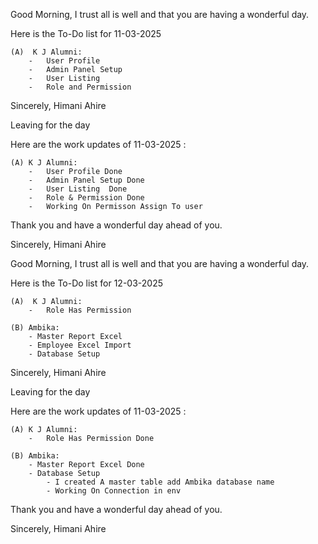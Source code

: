 Good Morning,
  I trust all is well and that you are having a wonderful day.

  Here is the To-Do list for 11-03-2025

    (A)  K J Alumni:
        -   User Profile
        -   Admin Panel Setup 
        -   User Listing 
        -   Role and Permission

Sincerely,
Himani Ahire

Leaving for the day

Here are the work updates of 11-03-2025 :

    (A) K J Alumni: 
        -   User Profile Done
        -   Admin Panel Setup Done
        -   User Listing  Done
        -   Role & Permission Done
        -   Working On Permisson Assign To user

Thank you and have a wonderful day ahead of you.

Sincerely,
Himani Ahire

Good Morning,
  I trust all is well and that you are having a wonderful day.

  Here is the To-Do list for 12-03-2025

    (A)  K J Alumni:
        -   Role Has Permission

    (B) Ambika:
        - Master Report Excel
        - Employee Excel Import
        - Database Setup

Sincerely,
Himani Ahire

Leaving for the day

Here are the work updates of 11-03-2025 :

    (A) K J Alumni: 
        -   Role Has Permission Done
        
    (B) Ambika:
        - Master Report Excel Done
        - Database Setup
            - I created A master table add Ambika database name 
            - Working On Connection in env

Thank you and have a wonderful day ahead of you.

Sincerely,
Himani Ahire
